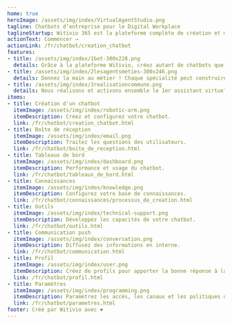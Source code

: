 ```yaml
---
home: true
heroImage: /assets/img/index/VirtualAgentStudio.png
tagline: Chatbots d’entreprise pour le Digital Workplace
taglineStartup: Witivio 365 est la plateforme complète de création et monitoring de Chatbots pour le Digital Workplace et Office 365. Nos solutions sont pensées pour vos collaborateurs et visent à faciliter l’accès à l’information au sein de votre organisation.
actionText: Commencer →
actionLink: /fr/chatbot/creation_chatbot
features:
- title: /assets/img/index/1bot-300x228.png
  details: Grâce à la plateforme Witivio, créez autant de chatbots que vous voulez, de façon simple et sans code !
- title: /assets/img/index/2lesagentsmeties-300x246.png
  details: Donnez la main au métier ! Chaque spécialité peut construire son chatbot facilement et de façon autonome.
- title: /assets/img/index/3realisationcommune.png
  details: Nous réalisons et activons ensemble le 1er assistant virtuel. Les chatbots n’auront plus aucun secrets pour vous !
items:
- title: Création d'un chatbot
  itemImage: /assets/img/index/robotic-arm.png
  itemDescription: Créez et configurez votre chatbot.
  link: /fr/chatbot/creation_chatbot.html
- title: Boîte de réception
  itemImage: /assets/img/index/email.png
  itemDescription: Traitez les questions des utilisateurs.
  link: /fr/chatbot/boite_de_reception.html
- title: Tableaux de bord
  itemImage: /assets/img/index/dashboard.png
  itemDescription: Performance et usage du chatbot.
  link: /fr/chatbot/tableaux_de_bord.html
- title: Connaissances
  itemImage: /assets/img/index/knowledge.png
  itemDescription: Configurez votre base de connaissances.
  link: /fr/chatbot/connaissances/processus_de_creation.html
- title: Outils
  itemImage: /assets/img/index/technical-support.png
  itemDescription: Développez les capacités de votre chatbot.
  link: /fr/chatbot/outils.html
- title: Communication push
  itemImage: /assets/img/index/conversation.png
  itemDescription: Diffusez des informations en interne.
  link: /fr/chatbot/communication.html
- title: Profil
  itemImage: /assets/img/index/user.png
  itemDescription: Créez de profils pour apporter la bonne réponse à la bonne personne.
  link: /fr/chatbot/profil.html
- title: Paramètres
  itemImage: /assets/img/index/programming.png
  itemDescription: Paramétrez les accès, les canaux et les politiques de confidentialité.
  link: /fr/chatbot/parametres.html
footer: Créé par Witivio avec ❤️
---
```


<script>
export default {
  mounted () {
    window.webChatSettings = {
        botId: '4f8c93fd-b71f-4abc-82b3-184b32cc7e20',
        color: '903163',
        title: 'Jeff',
        height: '500px',
        callout: true,
        welcome: true,
        width: '600px',
        refresh: false,
        apiKey: 'gxwhqaNdr01ITVcVFRmVv7HrXF3cyMuu&7V&AS5SmeviXPtQZ0VI50MiYftT',
        displayMode: 'close'
      };

      witivioWebChat.load(window.webChatSettings)  
  }
}
</script>